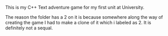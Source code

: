 This is my C++ Text adventure game for my first unit at University.

The reason the folder has a 2 on it is because somewhere along the way of creating the game I had to make a clone of it which i labeled as 2. It is definitely not a sequal.
